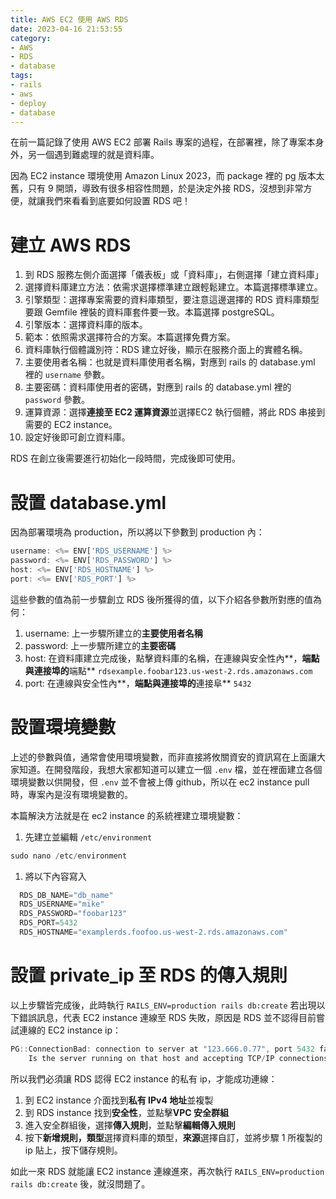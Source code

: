 ```yaml
---
title: AWS EC2 使用 AWS RDS
date: 2023-04-16 21:53:55
category: 
- AWS
- RDS
- database
tags:
- rails
- aws
- deploy
- database
---
```

在前一篇記錄了使用 AWS EC2 部署 Rails 專案的過程，在部署裡，除了專案本身外，另一個遇到難處理的就是資料庫。

因為 EC2 instance 環境使用 Amazon Linux 2023，而 package 裡的 pg 版本太舊，只有 9 開頭，導致有很多相容性問題，於是決定外接 RDS，沒想到非常方便，就讓我們來看看到底要如何設置 RDS 吧！
<!--more-->

# 建立 AWS RDS

1. 到 RDS 服務左側介面選擇「儀表板」或「資料庫」，右側選擇「建立資料庫」
2. 選擇資料庫建立方法：依需求選擇標準建立跟輕鬆建立。本篇選擇標準建立。
3. 引擎類型：選擇專案需要的資料庫類型，要注意這邊選擇的 RDS 資料庫類型要跟 Gemfile 裡裝的資料庫套件要一致。本篇選擇 postgreSQL。
4. 引擎版本：選擇資料庫的版本。
5. 範本：依照需求選擇符合的方案。本篇選擇免費方案。
6. 資料庫執行個體識別符：RDS 建立好後，顯示在服務介面上的實體名稱。
7. 主要使用者名稱：也就是資料庫使用者名稱，對應到 rails 的 database.yml 裡的 `username` 參數。
8. 主要密碼：資料庫使用者的密碼，對應到 rails  的 database.yml 裡的 `password` 參數。
9. 運算資源：選擇**連接至 EC2 運算資源**並選擇EC2 執行個體，將此 RDS 串接到需要的 EC2 instance。
10. 設定好後即可創立資料庫。

RDS 在創立後需要進行初始化一段時間，完成後即可使用。

# 設置 database.yml

因為部署環境為 production，所以將以下參數到 production 內：

```jsx
username: <%= ENV['RDS_USERNAME'] %>
password: <%= ENV['RDS_PASSWORD'] %>
host: <%= ENV['RDS_HOSTNAME'] %>
port: <%= ENV['RDS_PORT'] %>
```

這些參數的值為前一步驟創立 RDS 後所獲得的值，以下介紹各參數所對應的值為何：

1. username: 上一步驟所建立的**主要使用者名稱**
2. password: 上一步驟所建立的**主要密碼**
3. host: 在資料庫建立完成後，點擊資料庫的名稱，在連線與安全性內**，**端點與連接埠的**端點**  `rdsexample.foobar123.us-west-2.rds.amazonaws.com`
4. port: 在連線與安全性內**，**端點與連接埠的**連接阜** `5432`

# 設置環境變數

上述的參數與值，通常會使用環境變數，而非直接將攸關資安的資訊寫在上面讓大家知道。在開發階段，我想大家都知道可以建立一個 `.env` 檔，並在裡面建立各個環境變數以供開發，但 `.env` 並不會被上傳 github，所以在 ec2 instance pull 時，專案內是沒有環境變數的。

本篇解決方法就是在 ec2 instance 的系統裡建立環境變數：

1. 先建立並編輯 `/etc/environment`

```jsx
sudo nano /etc/environment
```

1. 將以下內容寫入

```jsx
  RDS_DB_NAME="db_name"
  RDS_USERNAME="mike"
  RDS_PASSWORD="foobar123"
  RDS_PORT=5432
  RDS_HOSTNAME="examplerds.foofoo.us-west-2.rds.amazonaws.com"
```

# 設置 private_ip 至 RDS 的傳入規則

以上步驟皆完成後，此時執行 `RAILS_ENV=production rails db:create` 若出現以下錯誤訊息，代表 EC2 instance 連線至 RDS 失敗，原因是 RDS 並不認得目前嘗試連線的 EC2 instance ip：

```jsx
PG::ConnectionBad: connection to server at "123.666.0.77", port 5432 failed: Connection timed out
	Is the server running on that host and accepting TCP/IP connections?
```

所以我們必須讓 RDS 認得 EC2 instance 的私有 ip，才能成功連線：

1. 到 EC2 instance 介面找到**私有 IPv4 地址**並複製
2. 到 RDS instance 找到**安全性**，並點擊**VPC 安全群組**
3. 進入安全群組後，選擇**傳入規則**，並點擊**編輯傳入規則**
4. 按下**新增規則，類型**選擇資料庫的類型，**來源**選擇自訂，並將步驟 1 所複製的 ip 貼上，按下儲存規則。

如此一來 RDS 就能讓 EC2 instance 連線進來，再次執行  `RAILS_ENV=production rails db:create` 後，就沒問題了。